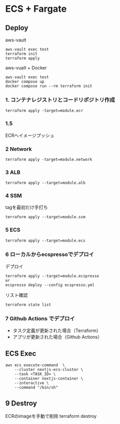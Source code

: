 # ECS + Fargate

## Deploy
aws-vault
```
aws-vault exec test
terraform init
terraform apply
```
aws-vualt + Docker
```
aws-vault exec test
docker compose up
docker compose run --rm terraform init
```

### 1. コンテナレジストリとコードリポジトリ作成
```
terraform apply -target=module.ecr
```

### 1.5
ECRへイメージプッシュ

### 2 Network
```
terraform apply -target=module.network
```

### 3 ALB
```
terraform apply --target=module.alb
```

### 4 SSM
tagを最初だけ手打ち
```
terraform apply --target=module.ssm
```

### 5 ECS
```
terraform apply --target=module.ecs
```

### 6 ローカルからecspressoでデプロイ
デプロイ
```
terraform apply --target=module.ecspresso
or
ecspresso deploy --config ecspresso.yml
```
リスト確認
```
terraform state list
```

### 7 Github Actions でデプロイ
- タスク定義が更新された場合（Terraform）
- アプリが更新された場合（Github Actions）

## ECS Exec
```
aws ecs execute-command  \
    --cluster nextjs-ecs-cluster \
    --task <TASK_ID> \
    --container nextjs-container \
    --interactive \
    --command "/bin/sh"
```


## 9 Destroy
ECRのimageを手動で削除
terraform destroy


